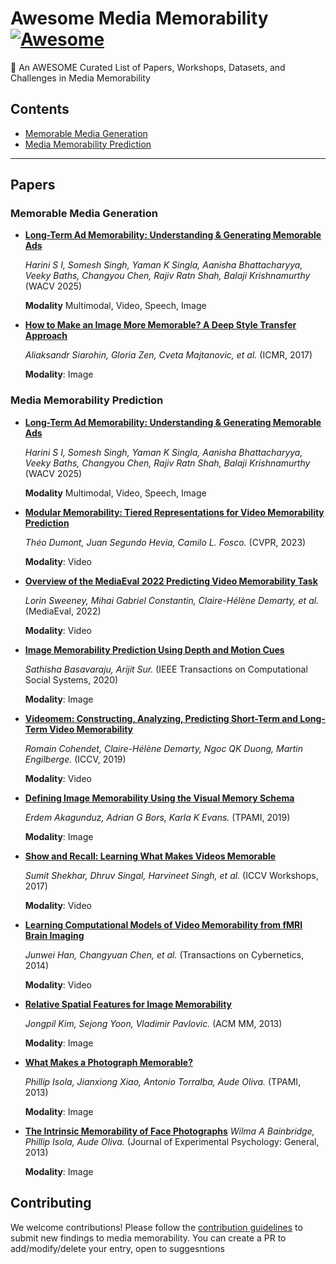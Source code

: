 # Awesome Media Memorability [![Awesome](https://awesome.re/badge.svg)](https://awesome.re)
🤩 An AWESOME Curated List of Papers, Workshops, Datasets, and Challenges in Media Memorability

## Contents
- [Memorable Media Generation](#memorable-media-generation)
- [Media Memorability Prediction](#media-memorability-prediction)

---

## Papers

### Memorable Media Generation
- [**Long-Term Ad Memorability: Understanding & Generating Memorable Ads**](https://arxiv.org/abs/2309.00378)

  *Harini S I, Somesh Singh, Yaman K Singla, Aanisha Bhattacharyya, Veeky Baths, Changyou Chen, Rajiv Ratn Shah, Balaji Krishnamurthy* (WACV 2025)

  **Modality** Multimodal, Video, Speech, Image
  
- [**How to Make an Image More Memorable? A Deep Style Transfer Approach**](https://dl.acm.org/doi/10.1145/3078971.3078986)
  
  *Aliaksandr Siarohin, Gloria Zen, Cveta Majtanovic, et al.* (ICMR, 2017)
  
  **Modality**: Image

### Media Memorability Prediction

- [**Long-Term Ad Memorability: Understanding & Generating Memorable Ads**](https://arxiv.org/abs/2309.00378)
  
  *Harini S I, Somesh Singh, Yaman K Singla, Aanisha Bhattacharyya, Veeky Baths, Changyou Chen, Rajiv Ratn Shah, Balaji Krishnamurthy* (WACV 2025)
  
  **Modality** Multimodal, Video, Speech, Image

- [**Modular Memorability: Tiered Representations for Video Memorability Prediction**](https://openaccess.thecvf.com/content/CVPR2023/html/Dumont_Modular_Memorability_Tiered_Representations_for_Video_Memorability_Prediction_CVPR_2023_paper.html)
  
  *Théo Dumont, Juan Segundo Hevia, Camilo L. Fosco.* (CVPR, 2023)
  
  **Modality**: Video

- [**Overview of the MediaEval 2022 Predicting Video Memorability Task**](https://ceur-ws.org/Vol-3583/paper17.pdf)
  
  *Lorin Sweeney, Mihai Gabriel Constantin, Claire-Hélène Demarty, et al.* (MediaEval, 2022)
  
  **Modality**: Video

- [**Image Memorability Prediction Using Depth and Motion Cues**](https://ieeexplore.ieee.org/stamp/stamp.jsp?arnumber=9007618)
  
  *Sathisha Basavaraju, Arijit Sur.* (IEEE Transactions on Computational Social Systems, 2020)
  
  **Modality**: Image

- [**Videomem: Constructing, Analyzing, Predicting Short-Term and Long-Term Video Memorability**](https://openaccess.thecvf.com/content_ICCV_2019/papers/Cohendet_VideoMem_Constructing_Analyzing_Predicting_Short-Term_and_Long-Term_Video_Memorability_ICCV_2019_paper.pdf)
  
  *Romain Cohendet, Claire-Hélène Demarty, Ngoc QK Duong, Martin Engilberge.* (ICCV, 2019)
  
  **Modality**: Video

- [**Defining Image Memorability Using the Visual Memory Schema**](https://pubmed.ncbi.nlm.nih.gov/31056491/)
  
  *Erdem Akagunduz, Adrian G Bors, Karla K Evans.* (TPAMI, 2019)
  
  **Modality**: Image

- [**Show and Recall: Learning What Makes Videos Memorable**](https://openaccess.thecvf.com/content_ICCV_2017_workshops/papers/w40/Shekhar_Show_and_Recall_ICCV_2017_paper.pdf)
  
  *Sumit Shekhar, Dhruv Singal, Harvineet Singh, et al.* (ICCV Workshops, 2017)
  
  **Modality**: Video

- [**Learning Computational Models of Video Memorability from fMRI Brain Imaging**](https://pubmed.ncbi.nlm.nih.gov/25314715/)
  
  *Junwei Han, Changyuan Chen, et al.* (Transactions on Cybernetics, 2014)  
  
  **Modality**: Video

- [**Relative Spatial Features for Image Memorability**](https://dl.acm.org/doi/10.1145/2502081.2502198)
  
  *Jongpil Kim, Sejong Yoon, Vladimir Pavlovic.* (ACM MM, 2013)
  
  **Modality**: Image

- [**What Makes a Photograph Memorable?**](https://ieeexplore.ieee.org/stamp/stamp.jsp?arnumber=6629991)
  
  *Phillip Isola, Jianxiong Xiao, Antonio Torralba, Aude Oliva.* (TPAMI, 2013)
  
  **Modality**: Image

- [**The Intrinsic Memorability of Face Photographs**](https://pubmed.ncbi.nlm.nih.gov/24246059/)
  *Wilma A Bainbridge, Phillip Isola, Aude Oliva.* (Journal of Experimental Psychology: General, 2013)
  
  **Modality**: Image

## Contributing

We welcome contributions! Please follow the [contribution guidelines](CONTRIBUTING.md) to submit new findings to media memorability.
You can create a PR to add/modify/delete your entry, open to suggesntions